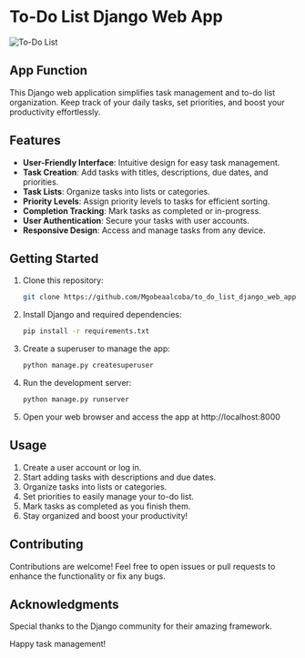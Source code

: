 # To-Do List Django Web App

![To-Do List](https://th.bing.com/th/id/R.c3f1bad2fc03663c1e77266701c4d96f?rik=b8PMr1j1X6w86Q&pid=ImgRaw&r=0)

## App Function

This Django web application simplifies task management and to-do list organization. Keep track of your daily tasks, set priorities, and boost your productivity effortlessly.

## Features

- **User-Friendly Interface**: Intuitive design for easy task management.
- **Task Creation**: Add tasks with titles, descriptions, due dates, and priorities.
- **Task Lists**: Organize tasks into lists or categories.
- **Priority Levels**: Assign priority levels to tasks for efficient sorting.
- **Completion Tracking**: Mark tasks as completed or in-progress.
- **User Authentication**: Secure your tasks with user accounts.
- **Responsive Design**: Access and manage tasks from any device.

## Getting Started

1. Clone this repository:

   ```bash
   git clone https://github.com/Mgobeaalcoba/to_do_list_django_web_app.git
   ```

2. Install Django and required dependencies:

   ```bash
   pip install -r requirements.txt
   ```

3. Create a superuser to manage the app:

   ```bash
   python manage.py createsuperuser
   ```

4. Run the development server:

   ```bash
   python manage.py runserver
   ```

5. Open your web browser and access the app at http://localhost:8000

## Usage

1. Create a user account or log in.
2. Start adding tasks with descriptions and due dates.
3. Organize tasks into lists or categories.
4. Set priorities to easily manage your to-do list.
5. Mark tasks as completed as you finish them.
6. Stay organized and boost your productivity!

## Contributing

Contributions are welcome! Feel free to open issues or pull requests to enhance the functionality or fix any bugs.

## Acknowledgments

Special thanks to the Django community for their amazing framework.

Happy task management!
